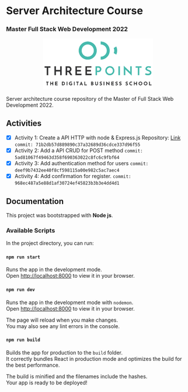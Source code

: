 # Server Architecture Course
### Master Full Stack Web Development 2022

<p align="center">
<img src="https://raw.githubusercontent.com/CyberIngeniero/React-Project-Master/main/public/LogoMaster.png" alt="LogoMaster" width="300"/>
</p>

Server architecture course repository of the Master of Full Stack Web Development 2022.

## Activities

- [x] Activity 1: Create a API HTTP with node & Express.js
Repository: [Link](https://github.com/CyberIngeniero/server_architecture_course)
`commit: 71b2db57d889890c37a32689d36cdce337d96f55`
- [X] Activity 2: Add a API CRUD for POST method
`commit: 5ad81067f49463d358f690363022c8fc6c9fbf64`
- [X] Activity 3: Add authentication method for users
`commit: deef9b7432ee40f8cf598115a00e982c5ac7aec4`
- [X] Activity 4: Add confirmation for register.
`commit: 968ec487a5e88d1af30724ef45823b3b3e4dd4d1`

## Documentation

This project was bootstrapped with **Node js**.

### Available Scripts

In the project directory, you can run:

#### `npm run start`

Runs the app in the development mode.\
Open [http://localhost:8000](http://localhost:8000) to view it in your browser.


#### `npm run dev`

Runs the app in the development mode with `nodemon`.\
Open [http://localhost:8000](http://localhost:8000) to view it in your browser.

The page will reload when you make changes.\
You may also see any lint errors in the console.

#### `npm run build`

Builds the app for production to the `build` folder.\
It correctly bundles React in production mode and optimizes the build for the best performance.

The build is minified and the filenames include the hashes.\
Your app is ready to be deployed!